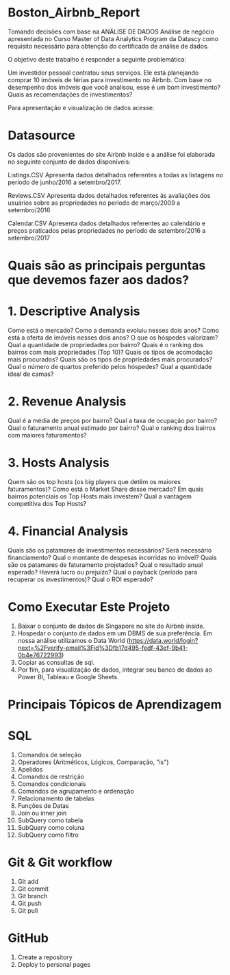 # Boston_Airbnb_Report
Tomando decisões com base na ANÁLISE DE DADOS
Análise de negócio apresentada no Curso Master of Data Analytics Program da Datascy como requisito necessário para obtenção do certificado de análise de dados.

O objetivo deste trabalho é responder a seguinte problemática:

Um investidor pessoal contratou seus serviços. Ele está planejando comprar 10 imóveis de férias para investimento no Airbnb. Com base no desempenho dos imóveis que você analisou, esse é um bom investimento? Quais as recomendações de investimentos?

Para apresentação e visualização de dados acesse: 

# Datasource
Os dados são provenientes do site Airbnb inside e a análise foi elaborada no seguinte conjunto de dados disponíveis:

Listings.CSV
Apresenta dados detalhados referentes a todas as listagens no período de junho/2016 a setembro/2017. 

Reviews.CSV
Apresenta dados detalhados referentes às avaliações dos usuários sobre as propriedades no período de março/2009 a setembro/2016

Calendar.CSV
Apresenta dados detalhados referentes ao calendário e preços praticados pelas propriedades no período de setembro/2016 a setembro/2017

# Quais são as principais perguntas que devemos fazer aos dados?

# 1. Descriptive Analysis
Como está o mercado?
Como a demanda evoluiu nesses dois anos?
Como está a oferta de imóveis nesses dois anos?
O que os hóspedes valorizam?
Qual a quantidade de propriedades por bairro? 
Quais é o ranking dos bairros com mais propriedades (Top 10)? 
Quais os tipos de acomodação mais procurados?
Quais são os tipos de propriedades mais procurados? 
Qual o número de quartos preferido pelos hóspedes?
Qual a quantidade ideal de camas?

# 2. Revenue Analysis
Qual é a média de preços por bairro?
Qual a taxa de ocupação por bairro? 
Qual o faturamento anual estimado por bairro?
Qual o ranking dos bairros com maiores faturamentos?

# 3. Hosts Analysis
Quem são os top hosts (os big players que detêm os maiores faturamentos)?
Como está o Market Share desse mercado?
Em quais bairros potenciais os Top Hosts mais investem?
Qual a vantagem competitiva dos Top Hosts?

# 4. Financial Analysis
Quais são os patamares de investimentos necessários?
Será necessário financiamento?
Qual o montante de despesas incorridas no imóvel?
Quais são os patamares de faturamento projetados?
Qual o resultado anual esperado?
Haverá lucro ou prejuízo?
Qual o payback (período para recuperar os investimentos)?
Qual o ROI esperado?

# Como Executar Este Projeto
1. Baixar o conjunto de dados de Singapore no site do Airbnb inside.
2. Hospedar o conjunto de dados em um DBMS de sua preferência. Em nossa análise utilizamos o Data World (https://data.world/login?next=%2Fverify-email%3Fid%3Dfb17d495-fedf-43ef-9b41-0b4e76722993)
3. Copiar as consultas de sql.
4. Por fim, para visualização de dados, integrar seu banco de dados ao Power BI, Tableau e Google Sheets.

# Principais Tópicos de Aprendizagem
# SQL
1. Comandos de seleção
2. Operadores (Aritméticos, Lógicos, Comparação, "is")
3. Apelidos
4. Comandos de restrição
5. Comandos condicionais
6. Comandos de agrupamento e ordenação
7. Relacionamento de tabelas
8. Funções de Datas
9. Join ou inner join
10. SubQuery como tabela
11. SubQuery como coluna
12. SubQuery como filtro

# Git & Git workflow
1. Git add
2. Git commit
3. Git branch
4. Git push
5. Git pull
# GitHub
1. Create a repository
2. Deploy to personal pages



